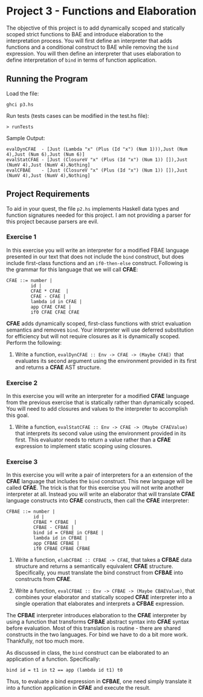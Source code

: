 # Project 3 - Functions and Elaboration
The objective of this project is to add dynamically scoped and statically scoped strict functions to BAE and introduce elaboration to the interpretation process. You will first define an interpreter that adds functions and a conditional construct to BAE while removing the `bind` expression. You will then define an interpreter that uses elaboration to define interpretation of `bind` in terms of function application.


## Running the Program

Load the file:
```
ghci p3.hs
```

Run tests (tests cases can be modified in the test.hs file):
```
> runTests
```

Sample Output:
```
evalDynCFAE  - [Just (Lambda "x" (Plus (Id "x") (Num 1))),Just (Num 4),Just (Num 6),Just (Num 6)]
evalStatCFAE - [Just (ClosureV "x" (Plus (Id "x") (Num 1)) []),Just (NumV 4),Just (NumV 4),Nothing]
evalCFBAE    - [Just (ClosureV "x" (Plus (Id "x") (Num 1)) []),Just (NumV 4),Just (NumV 4),Nothing]
```

## Project Requirements

To aid in your quest, the file `p2.hs` implements Haskell data types and function signatures needed for this project. I am not providing a parser for this project because parsers are evil.

### Exercise 1
In this exercise you will write an interpreter for a modified FBAE language presented in our text that does not include the `bind` construct, but does include first-class functions and an `if0-then-else` construct. Following is the grammar for this language that we will call **CFAE**:

```
CFAE ::= number |
         id |
         CFAE * CFAE  |
         CFAE - CFAE |
         lambda id in CFAE |
         app CFAE CFAE |
         if0 CFAE CFAE CFAE
```

**CFAE** adds dynamically scoped, first-class functions with strict evaluation semantics and removes `bind`. Your interpreter will use deferred substitution for efficiency but will not require closures as it is dynamically scoped. Perform the following:

1. Write a function, `evalDynCFAE :: Env -> CFAE -> (Maybe CFAE) `that evaluates its second argument using the environment provided in its first and returns a **CFAE** AST structure.

### Exercise 2
In this exercise you will write an interpreter for a modified **CFAE** language from the previous exercise that is statically rather than dynamically scoped. You will need to add closures and values to the interpreter to accomplish this goal.

1. Write a function, `evalStatCFAE :: Env -> CFAE -> (Maybe CFAEValue)` that interprets its second value using the environment provided in its first. This evaluator needs to return a value rather than a **CFAE** expression to implement static scoping using closures.

### Exercise 3
In this exercise you will write a pair of interpreters for a an extension of the **CFAE** language that includes the `bind` construct. This new language will be called **CFAE**. The trick is that for this exercise you will not write another interpreter at all. Instead you will write an elaborator that will translate **CFAE** language constructs into **CFAE** constructs, then call the **CFAE** interpreter:

```
CFBAE ::= number |
          id |
          CFBAE * CFBAE  |
          CFBAE - CFBAE |
          bind id = CFBAE in CFBAE |
          lambda id in CFBAE |
          app CFBAE CFBAE |
          if0 CFBAE CFBAE CFBAE
```

1. Write a function, `elabCFBAE :: CFBAE -> CFAE`, that takes a **CFBAE** data structure and returns a semantically equivalent **CFAE** structure. Specifically, you must translate the bind construct from **CFBAE** into constructs from **CFAE**.

2. Write a function, `evalCFBAE :: Env -> CFBAE -> (Maybe CBAEValue)`, that combines your elaborator and statically scoped **CFAE** interpreter into a single operation that elaborates and interprets a **CFBAE** expression.

The **CFBAE** interpreter introduces elaboration to the **CFAE** interpreter by using a function that transforms **CFBAE** abstract syntax into **CFAE** syntax before evaluation. Most of this translation is routine - there are shared constructs in the two languages. For bind we have to do a bit more work. Thankfully, not too much more.

As discussed in class, the `bind` construct can be elaborated to an application of a function. Specifically:

```
bind id = t1 in t2 == app (lambda id t1) t0
```

Thus, to evaluate a bind expression in **CFBAE**, one need simply translate it into a function application in **CFAE** and execute the result.